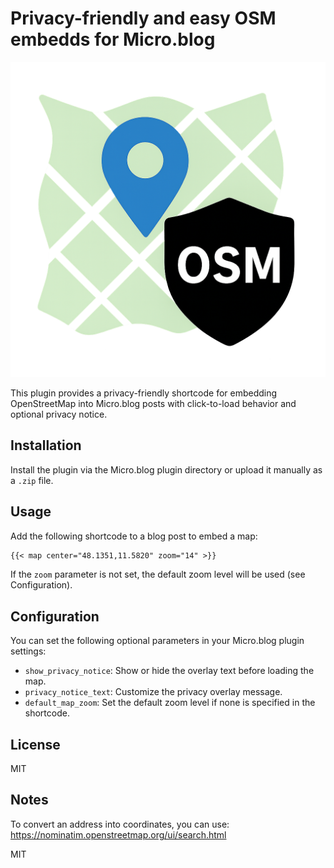 # Privacy-friendly and easy OSM embedds for Micro.blog

![Plugin Logo](logo.png)

This plugin provides a privacy-friendly shortcode for embedding OpenStreetMap into Micro.blog posts with click-to-load behavior and optional privacy notice.

## Installation

Install the plugin via the Micro.blog plugin directory or upload it manually as a `.zip` file.

## Usage

Add the following shortcode to a blog post to embed a map:

```markdown
{{< map center="48.1351,11.5820" zoom="14" >}}
```

If the `zoom` parameter is not set, the default zoom level will be used (see Configuration).


## Configuration
You can set the following optional parameters in your Micro.blog plugin settings:

- `show_privacy_notice`: Show or hide the overlay text before loading the map.
- `privacy_notice_text`: Customize the privacy overlay message.
- `default_map_zoom`: Set the default zoom level if none is specified in the shortcode.

## License

MIT

## Notes

To convert an address into coordinates, you can use:
https://nominatim.openstreetmap.org/ui/search.html

MIT